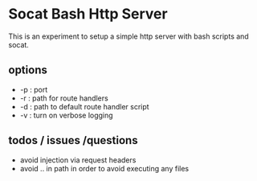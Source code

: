 # Socat Bash Http Server

This is an experiment to setup a simple http server with
bash scripts and socat.

## options
* -p <port number> : port
* -r <path> : path for route handlers
* -d <path> : path to default route handler script
* -v : turn on verbose logging

## todos / issues /questions
* avoid injection via request headers
* avoid .. in path in order to avoid executing any files

